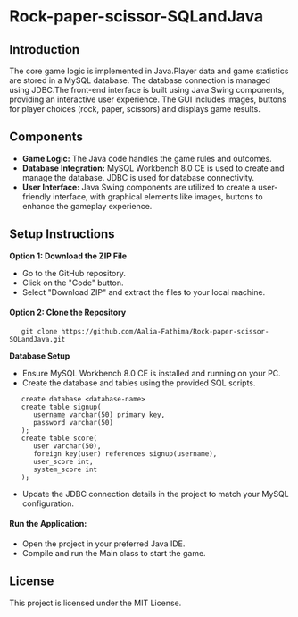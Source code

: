 # Rock-paper-scissor-SQLandJava
## Introduction
The core game logic is implemented in Java.Player data and game statistics are stored in a MySQL database. The database connection is managed using JDBC.The front-end interface is built using Java Swing components, providing an interactive user experience. The GUI includes images, buttons for player choices (rock, paper, scissors) and displays game results.
## Components
- **Game Logic:** 
The Java code handles the game rules and outcomes.
- **Database Integration:** 
MySQL Workbench 8.0 CE is used to create and manage the database. JDBC is used for database connectivity.
- **User Interface:** 
Java Swing components are utilized to create a user-friendly interface, with graphical elements like images, buttons to enhance the gameplay experience.
## Setup Instructions
**Option 1: Download the ZIP File**
- Go to the GitHub repository.
- Click on the "Code" button.
- Select "Download ZIP" and extract the files to your local machine.<br>
#### Option 2: Clone the Repository
```
   git clone https://github.com/Aalia-Fathima/Rock-paper-scissor-SQLandJava.git

```
**Database Setup**
- Ensure MySQL Workbench 8.0 CE is installed and running on your PC.
- Create the database and tables using the provided SQL scripts.
```
   create database <database-name>
   create table signup(
      username varchar(50) primary key,
      password varchar(50)
   );
   create table score(
      user varchar(50),
      foreign key(user) references signup(username),
      user_score int,
      system_score int
   );

```
- Update the JDBC connection details in the project to match your MySQL configuration.<br>
#### Run the Application:
- Open the project in your preferred Java IDE.
- Compile and run the Main class to start the game.

## License
This project is licensed under the MIT License.
